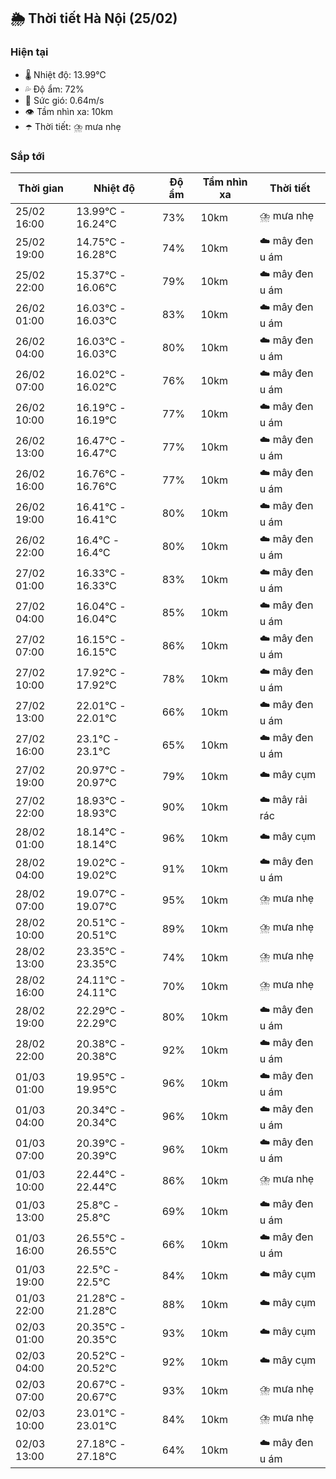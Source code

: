 ## 🌦️ Thời tiết Hà Nội (25/02)

### Hiện tại

- 🌡️ Nhiệt độ: 13.99℃
- 💦 Độ ẩm: 72%
- 💨 Sức gió: 0.64m/s
- 👁️ Tầm nhìn xa: 10km
- ☂️ Thời tiết: ⛈️ mưa nhẹ

### Sắp tới

| Thời gian | Nhiệt độ | Độ ẩm | Tầm nhìn xa | Thời tiết |
| --- | --- | --- | --- | --- |
| 25/02 16:00 | 13.99℃ - 16.24℃ | 73% | 10km | ⛈️ mưa nhẹ |
| 25/02 19:00 | 14.75℃ - 16.28℃ | 74% | 10km | ☁️ mây đen u ám |
| 25/02 22:00 | 15.37℃ - 16.06℃ | 79% | 10km | ☁️ mây đen u ám |
| 26/02 01:00 | 16.03℃ - 16.03℃ | 83% | 10km | ☁️ mây đen u ám |
| 26/02 04:00 | 16.03℃ - 16.03℃ | 80% | 10km | ☁️ mây đen u ám |
| 26/02 07:00 | 16.02℃ - 16.02℃ | 76% | 10km | ☁️ mây đen u ám |
| 26/02 10:00 | 16.19℃ - 16.19℃ | 77% | 10km | ☁️ mây đen u ám |
| 26/02 13:00 | 16.47℃ - 16.47℃ | 77% | 10km | ☁️ mây đen u ám |
| 26/02 16:00 | 16.76℃ - 16.76℃ | 77% | 10km | ☁️ mây đen u ám |
| 26/02 19:00 | 16.41℃ - 16.41℃ | 80% | 10km | ☁️ mây đen u ám |
| 26/02 22:00 | 16.4℃ - 16.4℃ | 80% | 10km | ☁️ mây đen u ám |
| 27/02 01:00 | 16.33℃ - 16.33℃ | 83% | 10km | ☁️ mây đen u ám |
| 27/02 04:00 | 16.04℃ - 16.04℃ | 85% | 10km | ☁️ mây đen u ám |
| 27/02 07:00 | 16.15℃ - 16.15℃ | 86% | 10km | ☁️ mây đen u ám |
| 27/02 10:00 | 17.92℃ - 17.92℃ | 78% | 10km | ☁️ mây đen u ám |
| 27/02 13:00 | 22.01℃ - 22.01℃ | 66% | 10km | ☁️ mây đen u ám |
| 27/02 16:00 | 23.1℃ - 23.1℃ | 65% | 10km | ☁️ mây đen u ám |
| 27/02 19:00 | 20.97℃ - 20.97℃ | 79% | 10km | ☁️ mây cụm |
| 27/02 22:00 | 18.93℃ - 18.93℃ | 90% | 10km | ☁️ mây rải rác |
| 28/02 01:00 | 18.14℃ - 18.14℃ | 96% | 10km | ☁️ mây cụm |
| 28/02 04:00 | 19.02℃ - 19.02℃ | 91% | 10km | ☁️ mây đen u ám |
| 28/02 07:00 | 19.07℃ - 19.07℃ | 95% | 10km | ⛈️ mưa nhẹ |
| 28/02 10:00 | 20.51℃ - 20.51℃ | 89% | 10km | ⛈️ mưa nhẹ |
| 28/02 13:00 | 23.35℃ - 23.35℃ | 74% | 10km | ⛈️ mưa nhẹ |
| 28/02 16:00 | 24.11℃ - 24.11℃ | 70% | 10km | ⛈️ mưa nhẹ |
| 28/02 19:00 | 22.29℃ - 22.29℃ | 80% | 10km | ☁️ mây đen u ám |
| 28/02 22:00 | 20.38℃ - 20.38℃ | 92% | 10km | ☁️ mây đen u ám |
| 01/03 01:00 | 19.95℃ - 19.95℃ | 96% | 10km | ☁️ mây đen u ám |
| 01/03 04:00 | 20.34℃ - 20.34℃ | 96% | 10km | ☁️ mây đen u ám |
| 01/03 07:00 | 20.39℃ - 20.39℃ | 96% | 10km | ☁️ mây đen u ám |
| 01/03 10:00 | 22.44℃ - 22.44℃ | 86% | 10km | ⛈️ mưa nhẹ |
| 01/03 13:00 | 25.8℃ - 25.8℃ | 69% | 10km | ☁️ mây đen u ám |
| 01/03 16:00 | 26.55℃ - 26.55℃ | 66% | 10km | ☁️ mây đen u ám |
| 01/03 19:00 | 22.5℃ - 22.5℃ | 84% | 10km | ☁️ mây cụm |
| 01/03 22:00 | 21.28℃ - 21.28℃ | 88% | 10km | ☁️ mây cụm |
| 02/03 01:00 | 20.35℃ - 20.35℃ | 93% | 10km | ☁️ mây cụm |
| 02/03 04:00 | 20.52℃ - 20.52℃ | 92% | 10km | ☁️ mây cụm |
| 02/03 07:00 | 20.67℃ - 20.67℃ | 93% | 10km | ⛈️ mưa nhẹ |
| 02/03 10:00 | 23.01℃ - 23.01℃ | 84% | 10km | ⛈️ mưa nhẹ |
| 02/03 13:00 | 27.18℃ - 27.18℃ | 64% | 10km | ☁️ mây đen u ám |
